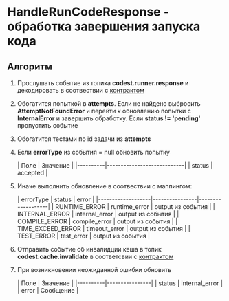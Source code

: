 # HandleRunCodeResponse - обработка завершения запуска кода


## Алгоритм

1. Прослушать событие из топика **codest.runner.response** и декодировать в соотвествии с [контрактом](../events/RunCodeResponseEvent.md)
2. Обогатится попыткой в **attempts**. Если не найдено выбросить **AttemptNotFoundError** и перейти к обновлению попытки с **InternalError** и завершить обработку. Если **status != 'pending'** пропустить событие
3. Обогатится тестами по id задачи из **attempts**
4. Если **errorType** из события = null  обновить попытку
   
      | Поле     | Значение                   |
          |----------|----------------------------|
      | status   | accepted                 |
5. Иначе выполнить обновление в соотвествии с маппингом:
   
      | errorType         | status         | error             |
          |-------------------|----------------|-------------------|
      | RUNTIME_ERROR     | runtime_error  | output из события |
      | INTERNAL_ERROR    | internal_error | output из события |
      | COMPILE_ERROR     | compile_error  | output из события |
      | TIME_EXCEED_ERROR | timeout_error  | output из события |
      | TEST_ERROR        | test_error     | output из события |
6. Отправить событие об инвалидции кеша в топик **codest.cache.invalidate** в cоответсвии с [контрактом](../../../codest-shared/docs/Runner/CacheInvalidateEvent.md)

7. При возникновении неожиданной ошибки обновить 
   
      | Поле     | Значение       |
          |----------|----------------|
      | status   | internal_error |
      | error    | Сообщение      |
